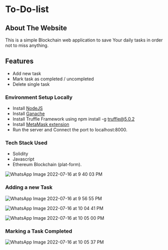 # To-Do-list

## About The Website
This is a simple Blockchain web application to save Your daily tasks in order not to miss anything.

## Features

* Add new task
* Mark task as completed / uncompleted
* Delete single task

### Environment Setup Locally

* Install [NodeJS](https://nodejs.org/en/)
* Install [Ganache](https://trufflesuite.com/ganache/)
* Install Truffle Framework using npm install -g truffle@5.0.2
* Install [MetaMask extension](https://metamask.io/)
* Run the server and Connect the port to localhost:8000.

### Tech Stack Used
* Solidity
* Javascript
* Ethereum Blockchain (plat-form).


![WhatsApp Image 2022-07-16 at 9 40 03 PM](https://user-images.githubusercontent.com/95144222/179366608-15bcd0fc-c8b2-4e22-8cb6-0ac20a96c37f.jpeg)





### Adding a new Task


![WhatsApp Image 2022-07-16 at 9 56 55 PM](https://user-images.githubusercontent.com/95144222/179366618-5a335c72-80f0-491b-96ff-1548eeb190d6.jpeg)


![WhatsApp Image 2022-07-16 at 10 04 41 PM](https://user-images.githubusercontent.com/95144222/179366623-4fa52706-b9de-4fa3-8eec-1a7480eafbf9.jpeg)


![WhatsApp Image 2022-07-16 at 10 05 00 PM](https://user-images.githubusercontent.com/95144222/179366632-1b9beaec-d4ac-4819-91f4-33acdac3b5ce.jpeg)


### Marking a Task Completed


![WhatsApp Image 2022-07-16 at 10 05 37 PM](https://user-images.githubusercontent.com/95144222/179366636-9f655714-f112-4e7d-94fa-74c1567956a5.jpeg)
